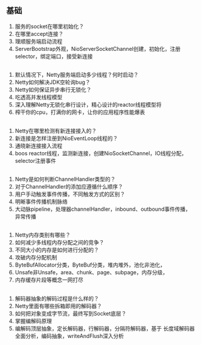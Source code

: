 ## 基础
1. 服务的socket在哪里初始化？ 
2. 在哪里accept连接？ 
3. 理顺服务端启动流程 
4. ServerBootstrap外观，NioServerSocketChannel创建，初始化，注册selector，绑定端口，接受新连接

## 
1. 默认情况下，Netty服务端启动多少线程？何时启动？
2. Netty如何解决JDK空轮询bug？ 
3. Netty如何保证异步串行无锁化？ 
4. 吃透高并发线程模型 
5. 深入理解Netty无锁化串行设计，精心设计的reactor线程模型将 
6. 榨干你的cpu，打满你的网卡，让你的应用程序性能爆表

##
1. Netty在哪里检测有新连接接入的？
2. 新连接是怎样注册到NioEventLoop线程的？
3. 通晓新连接接入流程
4. boos reactor线程，监测新连接，创建NioSocketChannel，IO线程分配，selector注册事件

##
1. Netty是如何判断ChannelHandler类型的？
2. 对于ChannelHandler的添加应遵循什么顺序？
3. 用户手动触发事件传播，不同触发方式的区别？
4. 明晰事件传播机制脉络
5. 大动脉pipeline，处理器channelHandler，inbound、outbound事件传播，异常传播

## 
1. Netty内存类别有哪些？
2. 如何减少多线程内存分配之间的竞争？
3. 不同大小的内存是如何进行分配的？
4. 攻破内存分配机制
5. ByteBufAllocator分类，ByteBuf分类，堆内堆外，池化非池化，
6. Unsafe非Unsafe，area、chunk、page、subpage，内存分级，
7. 内存缓存片段等概念一网打尽

## 
1. 解码器抽象的解码过程是什么样的？
2. Netty里面有哪些拆箱即用的解码器？
3. 如何把对象变成字节流，最终写到Socket底层？
4. 掌握编解码原理
5. 编解码顶层抽象，定长解码器，行解码器，分隔符解码器，基于 长度域解码器全面分析，编码抽象，writeAndFlush深入分析
